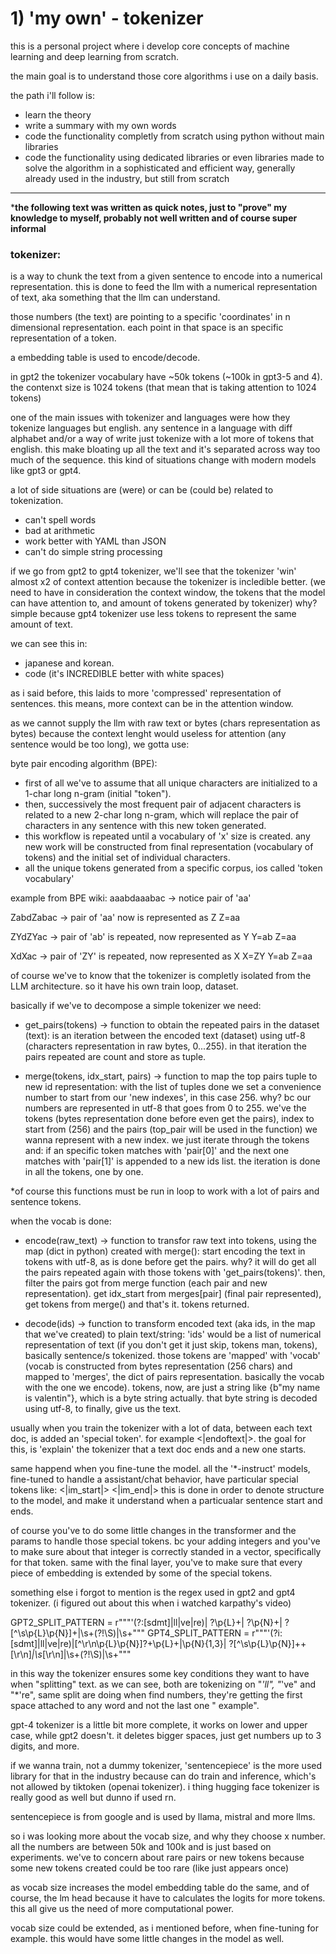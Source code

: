 # 1) 'my own' - tokenizer
this is a personal project where i develop core concepts of machine learning and deep learning from scratch. 

the main goal is to understand those core algorithms i use on a daily basis. 

the path i'll follow is:
- learn the theory
- write a summary with my own words
- code the functionality completly from scratch using python without main libraries
- code the functionality using dedicated libraries or even libraries made to solve the algorithm in a sophisticated and efficient way, generally already used in the industry, but still from scratch
---
***the following text was written as quick notes, just to "prove" my knowledge to myself, probably not well written and of course super informal**

### tokenizer:
is a way to chunk the text from a given sentence to encode into a numerical representation. this is done to feed the llm with a numerical representation of text, aka something that the llm can understand.

those numbers (the text) are pointing to a specific 'coordinates' in n dimensional representation. 
each point in that space is an specific representation of a token.

a embedding table is used to encode/decode.

in gpt2 the tokenizer vocabulary have ~50k tokens (~100k in gpt3-5 and 4). the contenxt size is 1024 tokens (that mean that is taking attention to 1024 tokens)

one of the main issues with tokenizer and languages were how they tokenize languages but english. any sentence in a language with diff alphabet and/or a way of write just tokenize with a lot more of tokens that english. this make bloating up all the text and it's separated across way too much of the sequence. this kind of situations change with modern models like gpt3 or gpt4.

a lot of side situations are (were) or can be (could be) related to tokenization.
- can't spell words
- bad at arithmetic
- work better with YAML than JSON
- can't do simple string processing

if we go from gpt2 to gpt4 tokenizer, we'll see that the tokenizer 'win' almost x2 of context attention because the tokenizer is incledible better. (we need to have in consideration the context window, the tokens that the model can have attention to, and amount of tokens generated by tokenizer) why? simple because gpt4 tokenizer use less tokens to represent the same amount of text.

we can see this in: 
- japanese and korean.
- code (it's INCREDIBLE better with white spaces)

as i said before, this laids to more 'compressed' representation of sentences. this means, more context can be in the attention window.

as we cannot supply the llm with raw text or bytes (chars representation as bytes) because the context lenght would useless for attention (any sentence would be too long), we gotta use:

byte pair encoding algorithm (BPE): 
- first of all we've to assume that all unique characters are initialized to a 1-char long n-gram (initial "token"). 
- then, successively the most frequent pair of adjacent characters is related to a new 2-char long n-gram, which will replace the pair of characters in any sentence with this new token generated. 
- this workflow is repeated until a vocabulary of 'x' size is created. any new work will be constructed from final representation (vocabulary of tokens) and the initial set of individual characters. 
- all the unique tokens generated from a specific corpus, ios called 'token vocabulary'

example from BPE wiki:
aaabdaaabac -> notice pair of 'aa'

ZabdZabac -> pair of 'aa' now is represented as Z
Z=aa

ZYdZYac -> pair of 'ab' is repeated, now represented as Y 
Y=ab
Z=aa

XdXac -> pair of 'ZY' is repeated, now represented as X 
X=ZY
Y=ab
Z=aa

of course we've to know that the tokenizer is completly isolated from the LLM architecture. so it have his own train loop, dataset.

basically if we've to decompose a simple tokenizer we need:
- get_pairs(tokens) -> function to obtain the repeated pairs in the dataset (text):
is an iteration between the encoded text (dataset) using utf-8 (characters representation in raw bytes, 0...255). in that iteration the pairs repeated are count and store as tuple.

- merge(tokens, idx_start, pairs) -> function to map the top pairs tuple to new id representation:
with the list of tuples done we set a convenience number to start from our 'new indexes', in this case 256. why? bc our numbers are represented in utf-8 that goes from 0 to 255.
we've the tokens (bytes representation done before even get the pairs), index to start from (256) and the pairs (top_pair will be used in the function) we wanna represent with a new index.
we just iterate through the tokens and: if an specific token matches with 'pair[0]' and the next one matches with 'pair[1]' is appended to a new ids list. the iteration is done in all the tokens, one by one. 

*of course this functions must be run in loop to work with a lot of pairs and sentence tokens.

when the vocab is done:
- encode(raw_text) -> function to transfor raw text into tokens, using the map (dict in python) created with merge():
start encoding the text in tokens with utf-8, as is done before get the pairs. why? 
it will do get all the pairs repeated again with those tokens with 'get_pairs(tokens)'.
then, filter the pairs got from merge function (each pair and new representation). 
get idx_start from merges[pair] (final pair represented), get tokens from merge() and that's it. tokens returned.

- decode(ids) -> function to transform encoded text (aka ids, in the map that we've created) to plain text/string:
'ids' would be a list of numerical representation of text (if you don't get it just skip, tokens man, tokens), basically sentence/s tokenized.
those tokens are 'mapped' with 'vocab' (vocab is constructed from bytes representation (256 chars) and mapped to 'merges', the dict of pairs representation. basically the vocab with the one we encode).
tokens, now, are just a string like {b"my name is valentin"}, which is a byte string actually. that byte string is decoded using utf-8, to finally, give us the text.

usually when you train the tokenizer with a lot of data, between each text doc, is added an 'special token'. for example <|endoftext|>. the goal for this, is 'explain' the tokenizer that a text doc ends and a new one starts.

same happend when you fine-tune the model. all the '*-instruct' models, fine-tuned to handle a assistant/chat behavior, have particular special tokens like:
<|im_start|>
<|im_end|>
this is done in order to denote structure to the model, and make it understand when a particualar sentence start and ends.

of course you've to do some little changes in the transformer and the params to handle those special tokens.
bc your adding integers and you've to make sure about that integer is correctly standed in a vector, specifically for that token. same with the final layer, you've to make sure that every piece of embedding is extended by some of the special tokens.

something else i forgot to mention is the regex used in gpt2 and gpt4 tokenizer. (i figured out about this when i watched karpathy's video)

GPT2_SPLIT_PATTERN = r"""'(?:[sdmt]|ll|ve|re)| ?\p{L}+| ?\p{N}+| ?[^\s\p{L}\p{N}]+|\s+(?!\S)|\s+"""
GPT4_SPLIT_PATTERN = r"""'(?i:[sdmt]|ll|ve|re)|[^\r\n\p{L}\p{N}]?+\p{L}+|\p{N}{1,3}| ?[^\s\p{L}\p{N}]++[\r\n]*|\s*[\r\n]|\s+(?!\S)|\s+"""

in this way the tokenizer ensures some key conditions they want to have when "splitting" text. as we can see, both are tokenizing on "*'ll", "*'ve" and "*'re", same split are doing when find numbers, they're getting the first space attached to any word and not the last one " example". 

gpt-4 tokenizer is a little bit more complete, it works on lower and upper case, while gpt2 doesn't. it deletes bigger spaces, just get numbers up to 3 digits, and more.

if we wanna train, not a dummy tokenizer, 'sentencepiece' is the more used library for that in the industry because can do train and inference, which's not allowed by tiktoken (openai tokenizer). i thing hugging face tokenizer is really good as well but dunno if used rn.

sentencepiece is from google and is used by llama, mistral and more llms.

so i was looking more about the vocab size, and why they choose x number. all the numbers are between 50k and 100k and is just based on experiments. we've to concern about rare pairs or new tokens because some new tokens created could be too rare (like just appears once)

as vocab size increases the model embedding table do the same, and of course, the lm head because it have to calculates the logits for more tokens. this all give us the need of more computational power.

vocab size could be extended, as i mentioned before, when fine-tuning for example. this would have some little changes in the model as well.